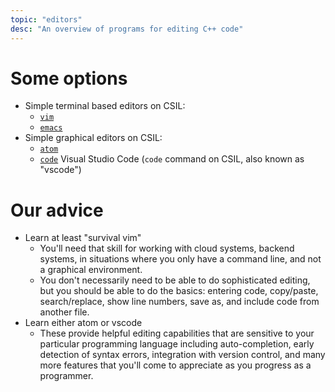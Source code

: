 ```yaml
---
topic: "editors"
desc: "An overview of programs for editing C++ code"
---
```


# Some options

* Simple terminal based editors on CSIL:
   * [`vim`](/topics/vim/)
   * [`emacs`](/topics/emacs/)
* Simple graphical editors on CSIL:
   * [`atom`](/topics/atom/)
   * [`code`](/topics/vscode/) Visual Studio Code (`code` command on CSIL, also known as "vscode")

# Our advice

* Learn at least "survival vim"
   * You'll need that skill for working with cloud systems, backend systems, in situations
     where you only have a command line, and not a graphical environment.
   * You don't necessarily need to be able to do sophisticated editing, but you should be able
     to do the basics: entering code, copy/paste, search/replace, show line numbers,
     save as, and include code from another file.
* Learn either atom or vscode
   * These provide helpful editing capabilities that are sensitive to your particular
     programming language including auto-completion, early detection of syntax errors,
     integration with version control, and many more features that you'll come to appreciate
     as you progress as a programmer.



